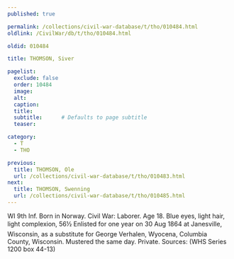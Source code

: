 ```yaml
---
published: true

permalink: /collections/civil-war-database/t/tho/010484.html
oldlink: /CivilWar/db/t/tho/010484.html

oldid: 010484

title: THOMSON, Siver

pagelist:
  exclude: false
  order: 10484
  image: 
  alt:
  caption:
  title:
  subtitle:      # Defaults to page subtitle
  teaser:

category: 
  - T 
  - THO

previous:
  title: THOMSON, Ole
  url: /collections/civil-war-database/t/tho/010483.html  
next:
  title: THOMSON, Swenning
  url: /collections/civil-war-database/t/tho/010485.html   
---
```

WI 9th Inf. Born in Norway. Civil War: Laborer. Age 18. Blue eyes, light hair, light complexion, 5&#146;6&frac12;&#148; Enlisted for one year on 30 Aug 1864 at Janesville, Wisconsin, as a substitute for George Verhalen, Wyocena, Columbia County, Wisconsin. Mustered the same day. Private. Sources: (WHS Series 1200 box 44-13)